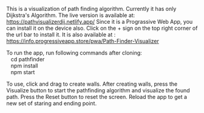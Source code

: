 This is a visualization of path finding algorithm. Currently it has only Dijkstra's Algorithm.
The live version is available at: https://pathvisualizerdij.netlify.app/
Since it is a Prograssive Web App, you can install it on the device also. Click on the + sign on the top right corner of the url bar to install it.
It is also available at : https://info.progressiveapp.store/pwa/Path-Finder-Visualizer

To run the app, run following commands after cloning:<br>
  &nbsp;&nbsp;&nbsp;cd pathfinder<br>
  &nbsp;&nbsp;&nbsp;npm install<br>
  &nbsp;&nbsp;&nbsp;npm start<br>
  
To use, click and drag to create walls.
After creating walls, press the Visualize button to start the pathfinding algorithm and visualize the found path.
Press the Reset button to reset the screen.
Reload the app to get a new set of staring and ending point.
